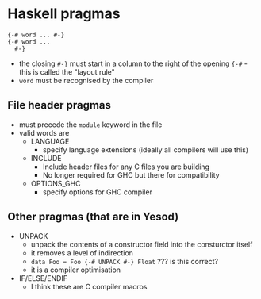 # Haskell pragmas

```
{-# word ... #-}
{-# word ...
  #-}

```

- the closing `#-}` must start in a column to the right of the opening `{-#` -
  this is called the "layout rule"
- `word` must be recognised by the compiler

## File header pragmas

- must precede the `module` keyword in the file
- valid words are
    - LANGUAGE
        - specify language extensions (ideally all compilers will use this)
    - INCLUDE
        - Include header files for any C files you are building
        - No longer required for GHC but there for compatibility
    - OPTIONS_GHC
        - specify options for GHC compiler

## Other pragmas (that are in Yesod)

- UNPACK
    - unpack the contents of a constructor field into the consturctor itself
    - it removes a level of indirection
    - `data Foo = Foo {-# UNPACK #-} Float` ??? is this correct?
    - it is a compiler optimisation
- IF/ELSE/ENDIF
    - I think these are C compiler macros
